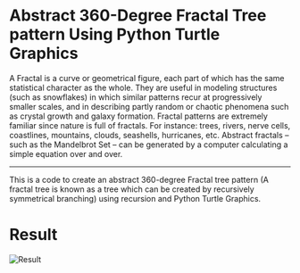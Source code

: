 # Abstract 360-Degree Fractal Tree pattern Using Python Turtle Graphics

A Fractal is a curve or geometrical figure, each part of which has the same statistical character as the whole. They are useful in modeling structures (such as snowflakes) in which similar patterns recur at progressively smaller scales, and in describing partly random or chaotic phenomena such as crystal growth and galaxy formation. Fractal patterns are extremely familiar since nature is full of fractals. For instance: trees, rivers, nerve cells, 
coastlines, mountains, clouds, seashells, hurricanes, etc. Abstract fractals – such as the Mandelbrot Set – can be generated by a computer calculating a simple equation over and over. 

***
This is a code to create an abstract 360-degree Fractal tree pattern (A fractal tree is known as a tree which can be created by recursively symmetrical branching) using recursion and Python Turtle Graphics.

# Result
![Result](https://github.com/Tonumoy/Fractal-Art/blob/master/RESULT.jpg?raw=true)
